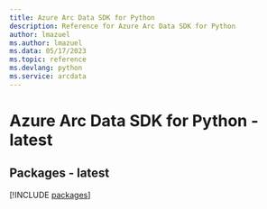 ```yaml
---
title: Azure Arc Data SDK for Python
description: Reference for Azure Arc Data SDK for Python
author: lmazuel
ms.author: lmazuel
ms.data: 05/17/2023
ms.topic: reference
ms.devlang: python
ms.service: arcdata
---
```

# Azure Arc Data SDK for Python - latest
## Packages - latest
[!INCLUDE [packages](arc-data-index.md)]